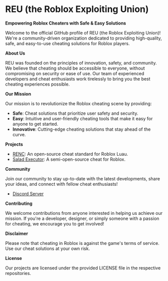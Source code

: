 # REU (the Roblox Exploiting Union)

**Empowering Roblox Cheaters with Safe & Easy Solutions**

Welcome to the official GitHub profile of REU (the Roblox Exploiting Union)! We're a community-driven organization dedicated to providing high-quality, safe, and easy-to-use cheating solutions for Roblox players.

**About Us**

REU was founded on the principles of innovation, safety, and community. We believe that cheating should be accessible to everyone, without compromising on security or ease of use. Our team of experienced developers and cheat enthusiasts work tirelessly to bring you the best cheating experiences possible.

**Our Mission**

Our mission is to revolutionize the Roblox cheating scene by providing:

* **Safe**: Cheat solutions that prioritize user safety and security.
* **Easy**: Intuitive and user-friendly cheating tools that make it easy for anyone to get started.
* **Innovative**: Cutting-edge cheating solutions that stay ahead of the curve.

**Projects**

* [RENC](https://github.com/external-naming-convention/RobloxNamingStandard): An open-source cheat standard for Roblox Luau.
* [Salad Executor](https://discord.gg/getsalad): A semi-open-source cheat for Roblox.

**Community**

Join our community to stay up-to-date with the latest developments, share your ideas, and connect with fellow cheat enthusiasts!

* [Discord Server](https://discord.gg/nCBd22pNM4)

**Contributing**

We welcome contributions from anyone interested in helping us achieve our mission. If you're a developer, designer, or simply someone with a passion for cheating, we encourage you to get involved!

**Disclaimer**

Please note that cheating in Roblox is against the game's terms of service. Use our cheat solutions at your own risk.

**License**

Our projects are licensed under the provided LICENSE file in the respective repositories.
